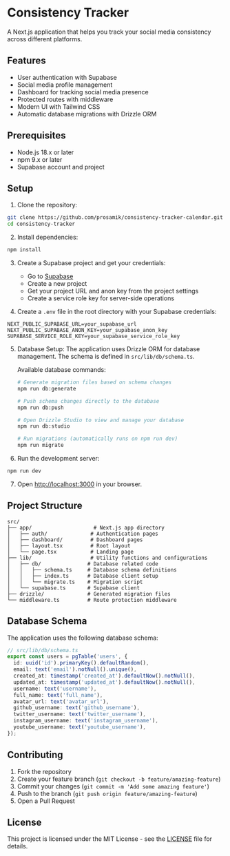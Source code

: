 # Consistency Tracker

A Next.js application that helps you track your social media consistency across different platforms.

## Features

- User authentication with Supabase
- Social media profile management
- Dashboard for tracking social media presence
- Protected routes with middleware
- Modern UI with Tailwind CSS
- Automatic database migrations with Drizzle ORM

## Prerequisites

- Node.js 18.x or later
- npm 9.x or later
- Supabase account and project

## Setup

1. Clone the repository:
```bash
git clone https://github.com/prosamik/consistency-tracker-calendar.git
cd consistency-tracker
```

2. Install dependencies:
```bash
npm install
```

3. Create a Supabase project and get your credentials:
   - Go to [Supabase](https://supabase.com)
   - Create a new project
   - Get your project URL and anon key from the project settings
   - Create a service role key for server-side operations

4. Create a `.env` file in the root directory with your Supabase credentials:
```env
NEXT_PUBLIC_SUPABASE_URL=your_supabase_url
NEXT_PUBLIC_SUPABASE_ANON_KEY=your_supabase_anon_key
SUPABASE_SERVICE_ROLE_KEY=your_supabase_service_role_key
```

5. Database Setup:
   The application uses Drizzle ORM for database management. The schema is defined in `src/lib/db/schema.ts`.
   
   Available database commands:
   ```bash
   # Generate migration files based on schema changes
   npm run db:generate
   
   # Push schema changes directly to the database
   npm run db:push
   
   # Open Drizzle Studio to view and manage your database
   npm run db:studio
   
   # Run migrations (automatically runs on npm run dev)
   npm run migrate
   ```

6. Run the development server:
```bash
npm run dev
```

7. Open [http://localhost:3000](http://localhost:3000) in your browser.

## Project Structure

```
src/
├── app/                    # Next.js app directory
│   ├── auth/              # Authentication pages
│   ├── dashboard/         # Dashboard pages
│   ├── layout.tsx         # Root layout
│   └── page.tsx           # Landing page
├── lib/                   # Utility functions and configurations
│   ├── db/               # Database related code
│   │   ├── schema.ts     # Database schema definitions
│   │   ├── index.ts      # Database client setup
│   │   └── migrate.ts    # Migration script
│   └── supabase.ts       # Supabase client
├── drizzle/              # Generated migration files
└── middleware.ts         # Route protection middleware
```

## Database Schema
The application uses the following database schema:

```typescript
// src/lib/db/schema.ts
export const users = pgTable('users', {
  id: uuid('id').primaryKey().defaultRandom(),
  email: text('email').notNull().unique(),
  created_at: timestamp('created_at').defaultNow().notNull(),
  updated_at: timestamp('updated_at').defaultNow().notNull(),
  username: text('username'),
  full_name: text('full_name'),
  avatar_url: text('avatar_url'),
  github_username: text('github_username'),
  twitter_username: text('twitter_username'),
  instagram_username: text('instagram_username'),
  youtube_username: text('youtube_username'),
});
```

## Contributing

1. Fork the repository
2. Create your feature branch (`git checkout -b feature/amazing-feature`)
3. Commit your changes (`git commit -m 'Add some amazing feature'`)
4. Push to the branch (`git push origin feature/amazing-feature`)
5. Open a Pull Request

## License

This project is licensed under the MIT License - see the [LICENSE](LICENSE) file for details.
